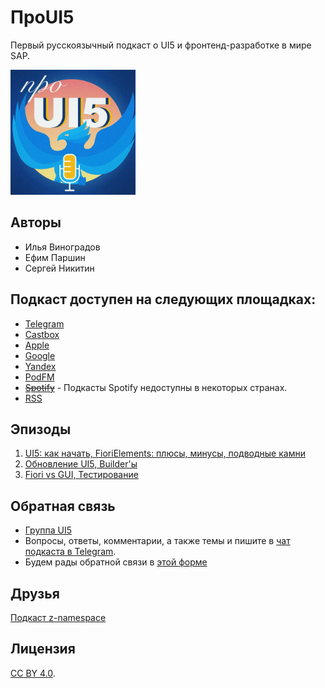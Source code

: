# ПроUI5

Первый русскоязычный подкаст о UI5 и фронтенд-разработке в мире SAP.

<p align="left">
  <img src="logo.png" width="200" height="200" alt="Project Logo">
</p>

## Авторы

 - Илья Виноградов
 - Ефим Паршин
 - Сергей Никитин


## Подкаст доступен на следующих площадках:

- [Telegram](https://t.me/proui5_chan)
- [Castbox](https://castbox.fm/channel/id3284055)
- [Apple](https://podcasts.apple.com/ru/podcast/%D0%BF%D1%80%D0%BEui5/id1531586151)
- [Google](https://podcasts.google.com/feed/aHR0cDovL3Jzcy5jYXN0Ym94LmZtL2V2ZXJlc3QvMWJjYzI5ZjdjYTkwNDI4Yzg3NmUzZDc1NTAwMTg0YzEueG1s)
- [Yandex](https://music.yandex.ru/album/12115451)
- [PodFM](https://podfm.ru/podcasts/proui5/)
- [~~Spotify~~](https://open.spotify.com/show/0MJMK5BLmCjNSAcnPy4GMS) - Подкасты Spotify недоступны в некоторых странах.
- [RSS](http://rss.castbox.fm/everest/1bcc29f7ca90428c876e3d75500184c1.xml)

## Эпизоды

1. [UI5: как начать, FioriElements: плюсы, минусы, подводные камни](https://castbox.fm/episode/id3284055-id306467608)
2. [Обновление UI5, Builder'ы](https://castbox.fm/episode/id3284055-id312981002)
3. [Fiori vs GUI, Тестирование](./episodes/03.md)

## Обратная связь

- [Группа UI5](https://t.me/ui5_js)
- Вопросы, ответы, комментарии, а также темы и пишите в [чат подкаста в Telegram](https://t.me/proui5).
- Будем рады обратной связи в [этой форме](https://forms.gle/frE28dU6r85rddNY6)

## Друзья

[Подкаст z-namespace](https://ilyakaznacheev.github.io/z-namespace/)

## Лицензия

[CC BY 4.0](https://creativecommons.org/licenses/by/4.0/).
